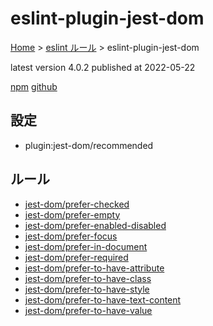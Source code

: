 # eslint-plugin-jest-dom

[Home](../../index.md) >
[eslint ルール](../index.md) >
eslint-plugin-jest-dom

latest version 4.0.2 published at 2022-05-22

[npm](https://www.npmjs.com/package/eslint-plugin-jest-dom)
[github](https://github.com/testing-library/eslint-plugin-jest-dom)

## 設定

- plugin:jest-dom/recommended

## ルール

- [jest-dom/prefer-checked](./jest-dom/prefer-checked.md)
- [jest-dom/prefer-empty](./jest-dom/prefer-empty.md)
- [jest-dom/prefer-enabled-disabled](./jest-dom/prefer-enabled-disabled.md)
- [jest-dom/prefer-focus](./jest-dom/prefer-focus.md)
- [jest-dom/prefer-in-document](./jest-dom/prefer-in-document.md)
- [jest-dom/prefer-required](./jest-dom/prefer-required.md)
- [jest-dom/prefer-to-have-attribute](./jest-dom/prefer-to-have-attribute.md)
- [jest-dom/prefer-to-have-class](./jest-dom/prefer-to-have-class.md)
- [jest-dom/prefer-to-have-style](./jest-dom/prefer-to-have-style.md)
- [jest-dom/prefer-to-have-text-content](./jest-dom/prefer-to-have-text-content.md)
- [jest-dom/prefer-to-have-value](./jest-dom/prefer-to-have-value.md)

